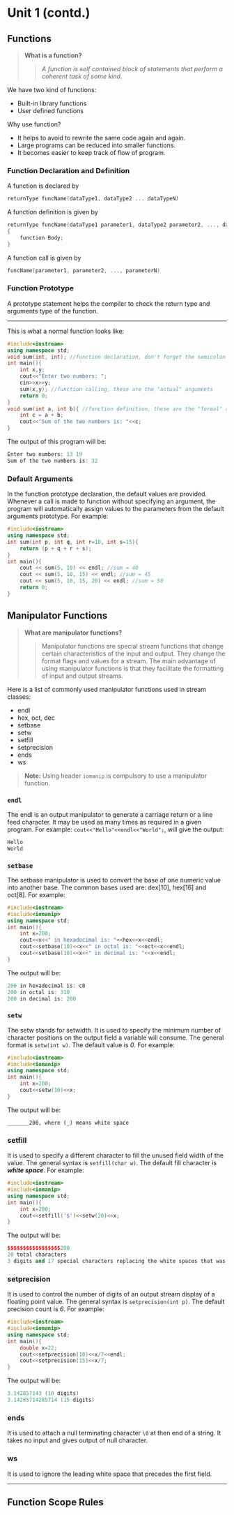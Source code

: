 # Unit 1 (contd.)
## Functions
> **What is a function?**
> > _A function is self contained block of statements that perform a coherent task of some kind_.

We have two kind of functions:
* Built-in library functions
* User defined functions

Why use function?
* It helps to avoid to rewrite the same code again and again.
* Large programs can be reduced into smaller functions.
* It becomes easier to keep track of flow of program.

### Function Declaration and Definition
A function is declared by
```cpp
returnType funcName(dataType1, dataType2 ... dataTypeN)
``` 
A function definition is given by
```cpp
returnType funcName(dataType1 parameter1, dataType2 parameter2, ..., dataTypeN parameterN)
{
	function Body;
}
```
A function call is given by
```cpp
funcName(parameter1, parameter2, ..., parameterN)
```
### Function Prototype
A prototype statement helps the compiler to check the return type and arguments type of the function.

---
This is what a normal function looks like:
```cpp
#include<iostream>
using namespace std;
void sum(int, int); //function declaration, don't forget the semicolon
int main(){
    int x,y;
    cout<<"Enter two numbers: ";
    cin>>x>>y;
    sum(x,y); //function calling, these are the "actual" arguments
    return 0;
}
void sum(int a, int b){ //function definition, these are the "formal" arguments
    int c = a + b;
    cout<<"Sum of the two numbers is: "<<c;
} 
```
The output of this program will be:
```cpp
Enter two numbers: 13 19
Sum of the two numbers is: 32
```
### Default Arguments
In the function prototype declaration, the default values are provided. Whenever a call is made to function without specifying an argument, the program will automatically assign values to the parameters from the default arguments prototype.
For example:
```cpp
#include<iostream>
using namespace std;
int sum(int p, int q, int r=10, int s=15){
    return (p + q + r + s);
}
int main(){
    cout << sum(5, 10) << endl; //sum = 40
    cout << sum(5, 10, 15) << endl; //sum = 45
    cout << sum(5, 10, 15, 20) << endl; //sum = 50
    return 0;
}
```
## Manipulator Functions
> **What are manipulator functions?**
> > Manipulator functions are special stream functions that change certain characteristics of the input and output. They change the format flags and values for a stream. The main advantage of using manipulator functions is that they facilitate the formatting of input and output streams.

Here is a list of commonly used manipulator functions used in stream classes: 
* endl
* hex, oct, dec
* setbase
* setw
* setfill
* setprecision
* ends
* ws
> **Note:** Using header `iomanip` is compulsory to use a manipulator function.
### `endl`
The endl is an output manipulator to generate a carriage return or a line feed character. It may be used as many times as required in a given program. For example: `cout<<"Hello"<<endl<<"World";`, will give the output:
```cpp
Hello
World
```
### `setbase`
The setbase manipulator is used to convert the base of one numeric value into another base. The common bases used are: dex[10], hex[16] and oct[8]. For example:
```cpp
#include<iostream>
#include<iomanip>
using namespace std;
int main(){
	int x=200;
	cout<<x<<" in hexadecimal is: "<<hex<<x<<endl;
	cout<<setbase(10)<<x<<" in octal is: "<<oct<<x<<endl;
	cout<<setbase(10)<<x<<" in decimal is: "<<x<<endl;
}
```
The output will be:
```cpp
200 in hexadecimal is: c8
200 in octal is: 310
200 in decimal is: 200
```
### `setw`
The setw stands for setwidth. It is used to specify the minimum number of character positions on the output field a variable will consume. The general format is `setw(int w)`. The default value is _0_. For example:
```cpp
#include<iostream>
#include<iomanip>
using namespace std;
int main(){
	int x=200;
	cout<<setw(10)<<x;
}
```
The output will be:
```
_______200, where (_) means white space
```
### setfill
It is used to specify a different character to fill the unused field width of the value. The general syntax is `setfill(char w)`. The default fill character is _**white space**_. For example:
```cpp
#include<iostream>
#include<iomanip>
using namespace std;
int main(){
	int x=200;
	cout<<setfill('$')<<setw(20)<<x;
}
```
The output will be:
```cpp
$$$$$$$$$$$$$$$$$200
20 total characters
3 digits and 17 special characters replacing the white spaces that was given by setw(20)
```
### setprecision
It is used to control the number of digits of an output stream display of a floating point value. The general syntax is `setprecision(int p)`. The default precision count is _6_. For example:
```cpp
#include<iostream>
#include<iomanip>
using namespace std;
int main(){
	double x=22;
	cout<<setprecision(10)<<x/7<<endl;
	cout<<setprecision(15)<<x/7;
}
```
The output will be:
```cpp
3.142857143 (10 digits)
3.14285714285714 (15 digits)
```
### ends
It is used to attach a null terminating character `\0` at then end of a string. It takes no input and gives output of null character.
### ws
It is used to ignore the leading white space that precedes the first field.

---
## Function Scope Rules
